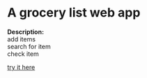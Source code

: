 # A grocery list web app

**Description:**\
add items\
search for item\
check item

[try it here](https://singular-yeot-266ad0.netlify.app)





<!---
useEffect Hook : tested inside app.js
  useEffect(()=>{
    /*...implementation of actions..*/
  }, /*dependecy*/)
useEffect looks at the dependecy,if the dependency changes, then it will run the annonnymous function again (its implementation of actions)

  // use efect is asynchronous, it runs the code inside after everything else has rendered)
-->
